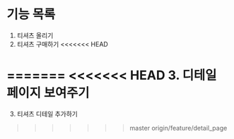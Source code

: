 # 기능 목록
1. 티셔츠 올리기
2. 티셔츠 구매하기
<<<<<<< HEAD

=======
<<<<<<< HEAD
3. 디테일 페이지 보여주기
=======
3. 티셔츠 디테일 추가하기
>>>>>>> master
>>>>>>> origin/feature/detail_page
